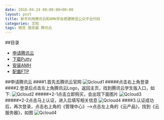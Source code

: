 ```yaml
---
date: 2016-04-24 08:00:00+00:00
layout: post
title: 新手利用腾讯云和AMH学会搭建微信公众平台代码
categories: 文档
tags: 微信 服务器 腾讯云
---
```

##<a name="index"/>目录
* [申请腾讯云](#qcloud)
* [下载Putty](#down)
* [安装AMH](#install)
* [配置FTP](#setftp)


##<a name="qcloud"/>申请腾讯云
####1.首先去<a herf="http://www.qcloud.com/">腾讯云官网</a>
![Qcloud1](blog/assets/jc1-txy.JPG)
#####点击右上角登录
####2.登录后点击左上角腾讯云Logo，返回主页，找到腾讯云学生版入口，如下:
![Qcloud2](blog/assets/jc1-txyxuesheng.JPG)
#####*2-1点击立即购买，会出现下面图片
![Qcloud3](blog/assets/jc1-txyxsrz.JPG)
#####*2-2点击马上认证，进入后填写相关信息
![Qcloud4](blog/assets/jc1-txyxsrz2.JPG)
####3.认证成功后，再次登录，点击右上角的《管理中心》-->点击左上角的《云产品》，找到《云服务器》，如图
![Qcloud4](blog/assets/jc1-txyym.JPG)






